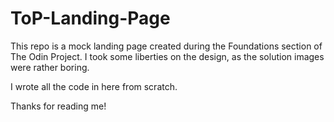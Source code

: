 # ToP-Landing-Page

This repo is a mock landing page created during the Foundations section of The Odin Project. I took some liberties on the design, as the solution images were rather boring.

I wrote all the code in here from scratch.


Thanks for reading me!